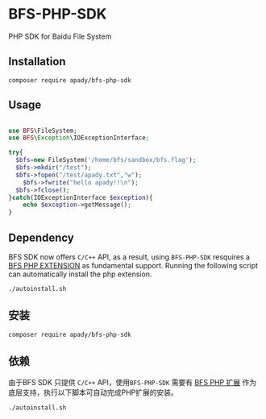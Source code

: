 # BFS-PHP-SDK
PHP SDK for Baidu File System

## Installation
```
composer require apady/bfs-php-sdk
```
## Usage
```php

use BFS\FileSystem;
use BFS\Exception\IOExceptionInterface;

try{
  $bfs=new FileSystem('/home/bfs/sandbox/bfs.flag');
  $bfs->mkdir("/test");
  $bfs->fopen("/test/apady.txt","w");
	$bfs->fwrite("hello apady!!\n");
  $bfs->fclose();
}catch(IOExceptionInterface $exception){
	echo $exception->getMessage();
}
```
## Dependency
BFS SDK now offers `C/C++` API, as a result, using `BFS-PHP-SDK` resquires a [BFS PHP EXTENSION](https://github.com/apady/bfs-php-extension) as fundamental support. Running the following script can automatically install the php extension.
```
./autoinstall.sh
```

## 安装
```
composer require apady/bfs-php-sdk
```
## 依赖
由于BFS SDK 只提供 `C/C++` API，使用`BFS-PHP-SDK` 需要有 [BFS PHP 扩展](https://github.com/apady/bfs-php-extension) 作为底层支持，执行以下脚本可自动完成PHP扩展的安装。
```
./autoinstall.sh
```

